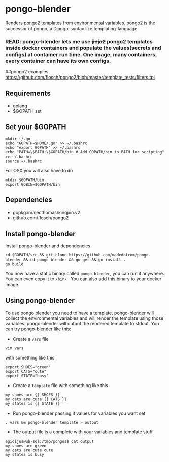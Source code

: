 # pongo-blender
Renders pongo2 templates from environmental variables.
pongo2 is the successor of pongo, a Django-syntax like templating-language.

### READ: pongo-blender lets me use ~~jinja2~~ pongo2 templates inside docker containers and populate the values(secrets and configs) at container run time. One image, many containers, every container can have its own configs.

##pongo2 examples
https://github.com/flosch/pongo2/blob/master/template_tests/filters.tpl

## Requirements
* golang
* $GOPATH set

## Set your $GOPATH 
```
mkdir ~/.go
echo "GOPATH=$HOME/.go" >> ~/.bashrc
echo "export GOPATH" >> ~/.bashrc
echo "PATH=\$PATH:\$GOPATH/bin # Add GOPATH/bin to PATH for scripting" >> ~/.bashrc
source ~/.bashrc
```
For OSX you will also have to do
```
mkdir $GOPATH/bin
export GOBIN=$GOPATH/bin
```

## Dependencies
* gopkg.in/alecthomas/kingpin.v2
* github.com/flosch/pongo2

## Install pongo-blender
Install pongo-blender and dependencies.
```
cd $GOPATH/src && git clone https://github.com/madedotcom/pongo-blender && cd pongo-blender && go get && go install .
go build
```
You now have a static binary called `pongo-blender`, you can run it anywhere.
You can even copy it to `/bin/` .
You can also add this binary to your docker image.

## Using pongo-blender

To use pongo blender you need to have a template, pongo-blender will collect the environmental variables and will render the template using those variables. pongo-blender will output the rendered template to stdout. You can try pongo-blender like this:

* Create a `vars` file
```
vim vars
```
with something like this
```
export SHOES="green"
export CATS="cute"
export STATE="busy"
```

* Create a `template` file with something like this
 ```
my shoes are {{ SHOES }}
my cats are cute {{ CATS }}
my states is {{ STATE }}
```


* Run pongo-blender passing it values for variables you want set
```
. vars && pongo-blender template > output
```

* The output file is a complete with your variables and template stuff
```
egidijus@ub-sol:/tmp/pongos$ cat output 
my shoes are green
my cats are cute cute
my states is busy
```


